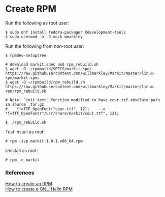 # Create RPM

Run the following as root user:

```
$ sudo dnf install fedora-packager @development-tools
$ sudo usermod -a -G mock wmarkley
```

Run the following from non-root user:

```
$ rpmdev-setuptree

# download markit.spec and rpm_rebuild.sh
$ wget -O ~/rpmbuild/SPECS/markit.spec https://raw.githubusercontent.com/willmarkley/Markit/master/linux-rpm/markit.spec
$ wget -O ~/rpmbuild/rpm_rebuild.sh https://raw.githubusercontent.com/willmarkley/Markit/master/linux-rpm/rpm_rebuild.sh

# Note: `init_text` function modified to have cour.ttf absolute path in source .tar.gz
#    *f=TTF_OpenFont("cour.ttf", 12);    -->     *f=TTF_OpenFont("/usr/share/markit/cour.ttf", 12);

$ ./rpm_rebuild.sh
```

Test install as root:

```
# rpm -ivp markit-1.0-1.x86_64.rpm
```

Unistall as root:

```
# rpm -e markit
```


### References
[How to create an RPM](https://fedoraproject.org/wiki/How_to_create_an_RPM_package)  
[How to create a GNU Hello RPM](https://fedoraproject.org/wiki/How_to_create_a_GNU_Hello_RPM_package)  
